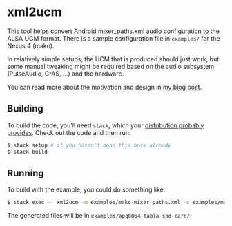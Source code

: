 # xml2ucm

This tool helps convert Android mixer_paths.xml audio configuration to the ALSA
UCM format. There is a sample configuration file in ```examples/``` for the
Nexus 4 (mako).

In relatively simple setups, the UCM that is produced should just work, but
some manual tweaking might be required based on the audio subsystem
(PulseAudio, CrAS, ...) and the hardware.

You can read more about the motivation and design in [my blog post][blog].

[blog]: https://arunraghavan.net/2016/01/audio-devices-and-configuration/

## Building

To build the code, you'll need ```stack```, which your [distribution probably
provides][stack]. Check out the code and then run:

[stack]: http://docs.haskellstack.org/en/stable/GUIDE.html#downloading-and-installation

```sh
$ stack setup # if you haven't done this once already
$ stack build
```

## Running

To build with the example, you could do something like:

```sh
$ stack exec -- xml2ucm -m examples/mako-mixer_paths.xml -c examples/mako-config.xml -o examples
```

The generated files will be in ```examples/apq8064-tabla-snd-card/```.
